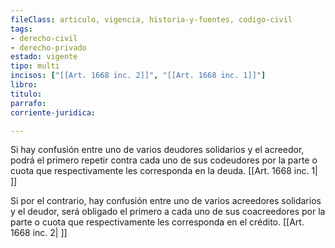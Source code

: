 ```yaml
---
fileClass: articulo, vigencia, historia-y-fuentes, codigo-civil
tags:
- derecho-civil
- derecho-privado
estado: vigente
tipo: multi
incisos: ["[[Art. 1668 inc. 2]]", "[[Art. 1668 inc. 1]]"]
libro:
titulo:
parrafo:
corriente-juridica:

---
```

Si hay confusión entre uno de varios deudores solidarios y el acreedor, podrá el primero repetir contra cada uno de sus codeudores por la parte o cuota que respectivamente les corresponda en la deuda. [[Art. 1668 inc. 1| ]]

Si por el contrario, hay confusión entre uno de varios acreedores solidarios y el deudor, será obligado el primero a cada uno de sus coacreedores por la parte o cuota que respectivamente les corresponda en el crédito. [[Art. 1668 inc. 2| ]]